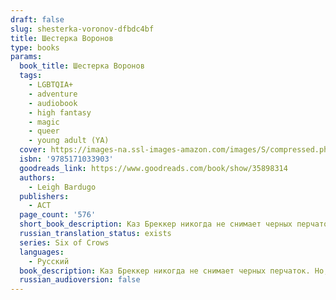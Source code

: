 ```yaml
---
draft: false
slug: shesterka-voronov-dfbdc4bf
title: Шестерка Воронов
type: books
params:
  book_title: Шестерка Воронов
  tags:
    - LGBTQIA+
    - adventure
    - audiobook
    - high fantasy
    - magic
    - queer
    - young adult (YA)
  cover: https://images-na.ssl-images-amazon.com/images/S/compressed.photo.goodreads.com/books/1501657018i/35898314.jpg
  isbn: '9785171033903'
  goodreads_link: https://www.goodreads.com/book/show/35898314
  authors:
    - Leigh Bardugo
  publishers:
    - АСТ
  page_count: '576'
  short_book_description: Каз Бреккер никогда не снимает черных перчаток. Но, если не хочешь стать ужином для акул, не спрашивай его, почему.
  russian_translation_status: exists
  series: Six of Crows
  languages:
    - Русский
  book_description: Каз Бреккер никогда не снимает черных перчаток. Но, если не хочешь стать ужином для акул, не спрашивай его, почему. Никому не известно, где его семья, откуда он пришел и почему остался в Кеттердаме. Зато он знает обо всех и все. Бреккер — правая рука главаря одной из самых влиятельных банд в городе. Казино, бордели, нелегальная торговля — его стихия. А еще шантаж, грабеж и, если понадобится, хладнокровное убийство. Но все это мелочи по сравнению с новым заказом. На кону — баснословные деньги и… секрет, который может уничтожить одни народы и возвеличить другие. Какие именно — теперь зависит от Каза и его команды. Шестерых "воронов", которым нечего терять кроме надежды. Это дело объединит их. Лучшего стрелка банды Отбросов и новичка, который не умеет держать пистолет в руках. Соблазнительную чародейку, умеющую с помощью магии взрывать сердца, и безжалостного охотника на таких, как она. Юную гимнастку из самого известного публичного дома во всей Керчии и Каза Бреккера, способного без тени сомнения вырвать глаз предателю. Им предстоит один путь, но у каждого своя цель…
  russian_audioversion: false
---
```


